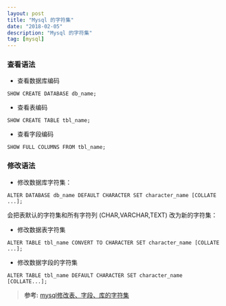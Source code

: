 ```yaml
---
layout: post
title: "Mysql 的字符集"
date: "2018-02-05"
description: "Mysql 的字符集"
tag: [mysql]
---
```


### 查看语法
- 查看数据库编码
```
SHOW CREATE DATABASE db_name;
```
- 查看表编码
```
SHOW CREATE TABLE tbl_name;
```
- 查看字段编码
```
SHOW FULL COLUMNS FROM tbl_name;
```

### 修改语法
- 修改数据库字符集：
```
ALTER DATABASE db_name DEFAULT CHARACTER SET character_name [COLLATE ...];
```
会把表默认的字符集和所有字符列 (CHAR,VARCHAR,TEXT) 改为新的字符集：
- 修改数据表字符集
```
ALTER TABLE tbl_name CONVERT TO CHARACTER SET character_name [COLLATE ...];
```
- 修改数据字段的字符集
```
ALTER TABLE tbl_name DEFAULT CHARACTER SET character_name [COLLATE...];
```

>**参考:**
[mysql修改表、字段、库的字符集](http://fatkun.com/2011/05/mysql-alter-charset.html)
